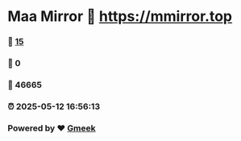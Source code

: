 # Maa Mirror :link: https://mmirror.top 
### :page_facing_up: [15](https://mmirror.top/tag.html) 
### :speech_balloon: 0 
### :hibiscus: 46665 
### :alarm_clock: 2025-05-12 16:56:13 
### Powered by :heart: [Gmeek](https://github.com/Meekdai/Gmeek)
